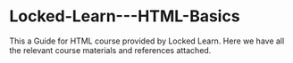 # Locked-Learn---HTML-Basics
This a Guide for HTML course provided by Locked Learn.
Here we have all the relevant course materials and references attached.
